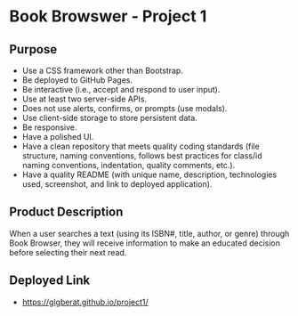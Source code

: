 # Book Browswer - Project 1 

## Purpose 
* Use a CSS framework other than Bootstrap.
* Be deployed to GitHub Pages.
* Be interactive (i.e., accept and respond to user input).
* Use at least two server-side APIs.
* Does not use alerts, confirms, or prompts (use modals).
* Use client-side storage to store persistent data.
* Be responsive.
* Have a polished UI.
* Have a clean repository that meets quality coding standards (file structure, naming conventions, follows best practices for class/id naming conventions, indentation, quality comments, etc.).
* Have a quality README (with unique name, description, technologies used, screenshot, and link to deployed application).

## Product Description
When a user searches a text (using its ISBN#, title, author, or genre) through Book Browser, they will receive information to make an educated decision before selecting their next read. 

## Deployed Link 
* https://glgberat.github.io/project1/ 
